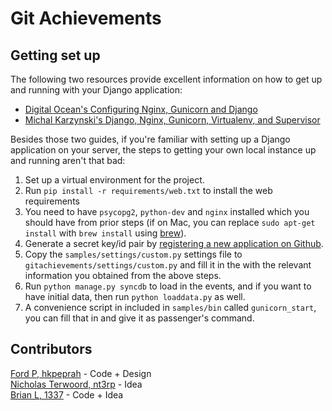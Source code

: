 Git Achievements
===================

## Getting set up
The following two resources provide excellent information on how to get up and running with your Django application:
* [Digital Ocean's Configuring Nginx, Gunicorn and Django](https://www.digitalocean.com/community/articles/how-to-install-and-configure-django-with-postgres-nginx-and-gunicorn)
* [Michal Karzynski's Django, Nginx, Gunicorn, Virtualenv, and Supervisor](http://michal.karzynski.pl/blog/2013/06/09/django-nginx-gunicorn-virtualenv-supervisor/)  

Besides those two guides, if you're familiar with setting up a Django application on your server, the steps to getting your own local instance up and running aren't that bad:  

1. Set up a virtual environment for the project.
2. Run `pip install -r requirements/web.txt` to install the web requirements
3. You need to have `psycopg2`, `python-dev` and `nginx` installed which you should have from prior steps (if on Mac, you can replace `sudo apt-get install` with `brew install` using [brew](http://brew.sh/)).
4. Generate a secret key/id pair by [registering a new application on Github](https://github.com/settings/applications/new).
5. Copy the `samples/settings/custom.py` settings file to `gitachievements/settings/custom.py` and fill it in the with the relevant information you obtained from the above steps.
6. Run `python manage.py syncdb` to load in the events, and if you want to have initial data, then run `python loaddata.py` as well.
7. A convenience script in included in `samples/bin` called `gunicorn_start`, you can fill that in and give it as passenger's command.


## Contributors
[Ford P, hkpeprah](https://github.com/hkpeprah) - Code + Design  
[Nicholas Terwoord, nt3rp](https://github.com/nt3rp) - Idea  
[Brian L, 1337](https://github.com/1337) - Code + Idea  

